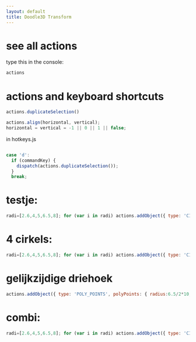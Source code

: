 ```yaml
---
layout: default
title: Doodle3D Transform
---
```


# see all actions
type this in the console:
```js
actions
```

# actions and keyboard shortcuts
```js
actions.duplicateSelection()

actions.align(horizontal, vertical);
horizontal = vertical = -1 || 0 || 1 || false;
```

in hotkeys.js
```js

case 'd':
  if (commandKey) {
    dispatch(actions.duplicateSelection());
  }
  break;
```

# testje:
```js
radi=[2.6,4,5,6.5,8]; for (var i in radi) actions.addObject({ type: 'CIRCLE', transform: new CAL.Matrix({x:i*10}), circle: { radius:radi[i]/2*10, segment: Math.PI * 2 } });
```

# 4 cirkels:
```js
radi=[2.6,4,5,6.5,8]; for (var i in radi) actions.addObject({ type: 'CIRCLE', transform: new CAL.Matrix({x:i*10}), circle: { radius:radi[i]/2*10, segment: Math.PI * 2 } }); 
```

# gelijkzijdige driehoek
```js
actions.addObject({ type: 'POLY_POINTS', polyPoints: { radius:6.5/2*10, numPoints:3 } });
```

# combi:
```js
radi=[2.6,4,5,6.5,8]; for (var i in radi) actions.addObject({ type: 'CIRCLE', circle: { radius:radi[i]/2*10, segment: Math.PI * 2 } }); actions.addObject({ type: 'POLY_POINTS', polyPoints: { radius:6.5/2*10, numPoints:3 } });
```
